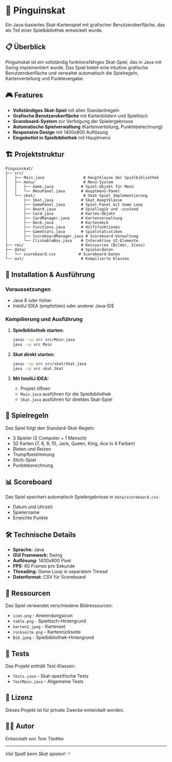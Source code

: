 # 🐧 Pinguinskat

Ein Java-basiertes Skat-Kartenspiel mit grafischer Benutzeroberfläche, das als Teil einer Spielbibliothek entwickelt wurde.

## 📋 Überblick

Pinguinskat ist ein vollständig funktionsfähiges Skat-Spiel, das in Java mit Swing implementiert wurde. Das Spiel bietet eine intuitive grafische Benutzeroberfläche und verwaltet automatisch die Spielregeln, Kartenverteilung und Punktevergabe.

## 🎮 Features

- **Vollständiges Skat-Spiel** mit allen Standardregeln
- **Grafische Benutzeroberfläche** mit Kartenbildern und Spieltisch
- **Scoreboard-System** zur Verfolgung der Spielergebnisse
- **Automatische Spielverwaltung** (Kartenverteilung, Punkteberechnung)
- **Responsive Design** mit 1400x800 Auflösung
- **Eingebettet in Spielbibliothek** mit Hauptmenü

## 🏗️ Projektstruktur

```
Pinguinskat/
├── src/
│   ├── Main.java                 # Hauptklasse der Spielbibliothek
│   ├── menu/                     # Menü-System
│   │   ├── Game.java            # Spiel-Objekt für Menü
│   │   └── MenuPanel.java       # Hauptmenü-Panel
│   └── skat/                     # Skat-Spiel Implementierung
│       ├── Skat.java            # Skat Hauptklasse
│       ├── GamePanel.java       # Spiel-Panel mit Game Loop
│       ├── Board.java           # Spiellogik und -zustand
│       ├── Card.java            # Karten-Objekt
│       ├── CardManager.java     # Kartenverwaltung
│       ├── Deck.java            # Kartendeck
│       ├── Functions.java       # Hilfsfunktionen
│       ├── GameStats.java       # Spielstatistiken
│       ├── ScoreboardManager.java # Scoreboard-Verwaltung
│       └── ClickableBox.java    # Interaktive UI-Elemente
├── res/                         # Ressourcen (Bilder, Icons)
├── data/                        # Spielerdaten
│   └── scoreboard.csv          # Scoreboard-Daten
└── out/                         # Kompilierte Klassen
```

## 🚀 Installation & Ausführung

### Voraussetzungen
- Java 8 oder höher
- IntelliJ IDEA (empfohlen) oder anderer Java-IDE

### Kompilierung und Ausführung

1. **Spielbibliothek starten:**
   ```bash
   javac -cp src src/Main.java
   java -cp src Main
   ```

2. **Skat direkt starten:**
   ```bash
   javac -cp src src/skat/Skat.java
   java -cp src skat.Skat
   ```

3. **Mit IntelliJ IDEA:**
   - Projekt öffnen
   - `Main.java` ausführen für die Spielbibliothek
   - `Skat.java` ausführen für direktes Skat-Spiel

## 🎯 Spielregeln

Das Spiel folgt den Standard-Skat-Regeln:
- 3 Spieler (2 Computer + 1 Mensch)
- 32 Karten (7, 8, 9, 10, Jack, Queen, King, Ace in 4 Farben)
- Bieten und Reizen
- Trumpfbestimmung
- Stich-Spiel
- Punkteberechnung

## 📊 Scoreboard

Das Spiel speichert automatisch Spielergebnisse in `data/scoreboard.csv`:
- Datum und Uhrzeit
- Spielername
- Erreichte Punkte

## 🛠️ Technische Details

- **Sprache:** Java
- **GUI Framework:** Swing
- **Auflösung:** 1400x800 Pixel
- **FPS:** 60 Frames pro Sekunde
- **Threading:** Game Loop in separatem Thread
- **Datenformat:** CSV für Scoreboard

## 🎨 Ressourcen

Das Spiel verwendet verschiedene Bildressourcen:
- `icon.png` - Anwendungsicon
- `table.png` - Spieltisch-Hintergrund
- `karten2.jpeg` - Kartenset
- `rückseite.png` - Kartenrückseite
- `Bib.jpeg` - Spielbibliothek-Hintergrund

## 🧪 Tests

Das Projekt enthält Test-Klassen:
- `Tests.java` - Skat-spezifische Tests
- `TestMain.java` - Allgemeine Tests

## 📝 Lizenz

Dieses Projekt ist für private Zwecke entwickelt worden.

## 👨‍💻 Autor

Entwickelt von Tom Tiedtke

---

*Viel Spaß beim Skat spielen! 🃏*
